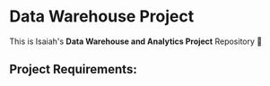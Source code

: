 # Data Warehouse Project

This is Isaiah's **Data Warehouse and Analytics Project** Repository 🥳

## Project Requirements:

